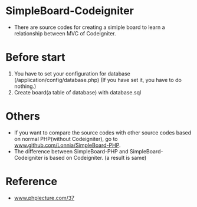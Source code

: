 # SimpleBoard-Codeigniter
- There are source codes for creating a simiple board to learn a relationship between MVC of Codeigniter.

# Before start
1. You have to set your configuration for database (/application/config/database.php)
(If you have set it, you have to do nothing.)
2. Create board(a table of database) with database.sql

# Others
- If you want to compare the source codes with other source codes based on normal PHP(without Codeigniter), go to www.github.com/Lonnia/SimpleBoard-PHP.
- The difference between SimpleBoard-PHP and SimpleBoard-Codeigniter is based on Codeigniter.
(a result is same)

# Reference
- www.phplecture.com/37
